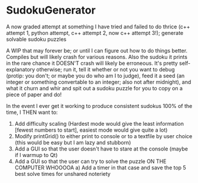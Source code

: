 # SudokuGenerator
A now graded attempt at something I have tried and failed to do thrice (c++ attempt 1, python attempt, c++ attempt 2, now c++ attempt 3!); generate solvable sudoku puzzles

A WIP that may forever be; or until I can figure out how to do things better.
Compiles but will likely crash for various reasons.
Also the sudoku it prints in the rare chance it DOESN'T crash will likely be erroneous.
It's pretty self-explanatory otherwise; run it, tell it whether or not you want to debug (protip: you don't; or maybe you do who am I to
judge), feed it a seed (an integer or something convertable to an integer; also not after midnight), and what it churn and whir and spit
out a sudoku puzzle for you to copy on a piece of paper and do!

In the event I ever get it working to produce consistent sudokus 100% of the time, I THEN want to:
1) Add difficulty scaling (Hardest mode would give the least information [fewest numbers to start], easiest mode would give quite a lot)
2) Modify printGrid() to either print to console or to a textfile by user choice (this would be easy but I am lazy and stubborn)
3) Add a GUI so that the user doesn't have to stare at the console (maybe if I warmup to Qt)
4) Add a GUI so that the user can try to solve the puzzle ON THE COMPUTER WHOOOOA
  a) Add a timer in that case and save the top 5 best solve times for unshared noteriety
